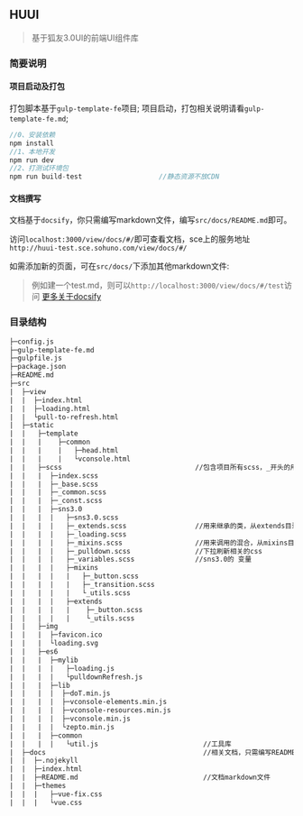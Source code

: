 ## HUUI
> 基于狐友3.0UI的前端UI组件库

### 简要说明

#### 项目启动及打包
打包脚本基于`gulp-template-fe`项目;
项目启动，打包相关说明请看`gulp-template-fe.md`;
```javascript
//0、安装依赖
npm install
//1、本地开发
npm run dev
//2、打测试环境包
npm run build-test                   //静态资源不放CDN
```

#### 文档撰写
文档基于`docsify`，你只需编写markdown文件，编写`src/docs/README.md`即可。

访问`localhost:3000/view/docs/#/`即可查看文档，sce上的服务地址`http://huui-test.sce.sohuno.com/view/docs/#/`

如需添加新的页面，可在`src/docs/`下添加其他markdown文件:
> 例如建一个test.md，则可以`http://localhost:3000/view/docs/#/test`访问
[更多关于docsify](https://docsify.js.org/#/)


### 目录结构
```html
├─config.js
├─gulp-template-fe.md
├─gulpfile.js
├─package.json
├─README.md
├─src
|  ├─view
|  |  ├─index.html
|  |  ├─loading.html
|  |  └pull-to-refresh.html
|  ├─static
|  |   ├─template
|  |   |    ├─common
|  |   |    |   ├─head.html
|  |   |    |   └vconsole.html
|  |   ├─scss                                 //包含项目所有scss，_开头的用来引用 不会编译
|  |   |  ├─index.scss
|  |   |  ├─_base.scss
|  |   |  ├─_common.scss
|  |   |  ├─_const.scss
|  |   |  ├─sns3.0
|  |   |  |   ├─sns3.0.scss
|  |   |  |   ├─_extends.scss                 //用来继承的类，从extends目录引入    
|  |   |  |   ├─_loading.scss                    
|  |   |  |   ├─_mixins.scss                  //用来调用的混合，从mixins目录引入 
|  |   |  |   ├─_pulldown.scss                //下拉刷新相关的css
|  |   |  |   ├─_variables.scss               //sns3.0的 变量
|  |   |  |   ├─mixins
|  |   |  |   |   ├─_button.scss
|  |   |  |   |   ├─_transition.scss
|  |   |  |   |   └_utils.scss
|  |   |  |   ├─extends
|  |   |  |   |    ├─_button.scss
|  |   |  |   |    └_utils.scss
|  |   ├─img
|  |   |  ├─favicon.ico
|  |   |  └loading.svg
|  |   ├─es6
|  |   |  ├─mylib
|  |   |  |   ├─loading.js
|  |   |  |   └pulldownRefresh.js
|  |   |  ├─lib
|  |   |  |  ├─doT.min.js
|  |   |  |  ├─vconsole-elements.min.js
|  |   |  |  ├─vconsole-resources.min.js
|  |   |  |  ├─vconsole.min.js
|  |   |  |  └zepto.min.js
|  |   |  ├─common
|  |   |  |   └util.js                          //工具库
|  ├─docs                                       //相关文档，只需编写README.md即可
|  |  ├─.nojekyll
|  |  ├─index.html
|  |  ├─README.md                               //文档markdown文件
|  |  ├─themes
|  |  |   ├─vue-fix.css
|  |  |   └vue.css
```